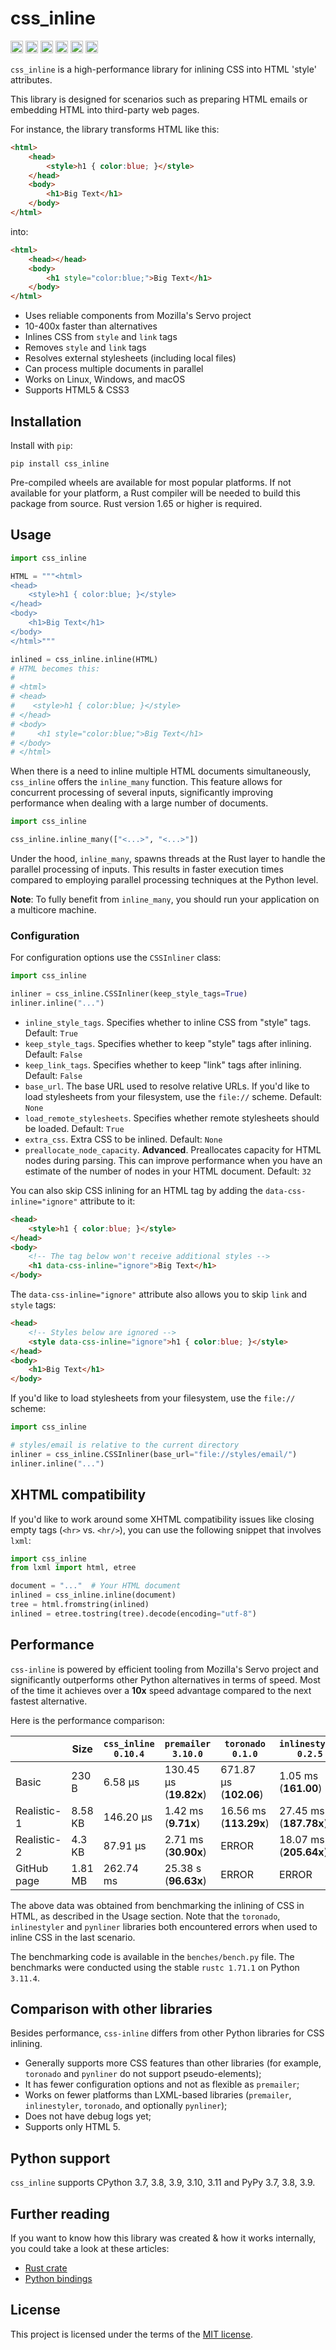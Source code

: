 # css_inline

[<img alt="build status" src="https://img.shields.io/github/actions/workflow/status/Stranger6667/css-inline/build.yml?style=flat-square&labelColor=555555&logo=github" height="20">](https://github.com/Stranger6667/css-inline/actions/workflows/build.yml)
[<img alt="pypi" src="https://img.shields.io/pypi/v/css_inline.svg?style=flat-square" height="20">](https://pypi.org/project/css_inline/)
[<img alt="versions" src="https://img.shields.io/pypi/pyversions/css_inline.svg?style=flat-square" height="20">](https://pypi.org/project/css_inline/)
[<img alt="license" src="https://img.shields.io/pypi/l/css_inline.svg?style=flat-square" height="20">](https://opensource.org/licenses/MIT)
[<img alt="codecov.io" src="https://img.shields.io/codecov/c/gh/Stranger6667/css-inline?logo=codecov&style=flat-square&token=tOzvV4kDY0" height="20">](https://app.codecov.io/github/Stranger6667/css-inline)
[<img alt="gitter" src="https://img.shields.io/gitter/room/Stranger6667/css-inline?style=flat-square" height="20">](https://gitter.im/Stranger6667/css-inline)

`css_inline` is a high-performance library for inlining CSS into HTML 'style' attributes.

This library is designed for scenarios such as preparing HTML emails or embedding HTML into third-party web pages.

For instance, the library transforms HTML like this:

```html
<html>
    <head>
        <style>h1 { color:blue; }</style>
    </head>
    <body>
        <h1>Big Text</h1>
    </body>
</html>
```

into:

```html
<html>
    <head></head>
    <body>
        <h1 style="color:blue;">Big Text</h1>
    </body>
</html>
```

- Uses reliable components from Mozilla's Servo project
- 10-400x faster than alternatives
- Inlines CSS from `style` and `link` tags
- Removes `style` and `link` tags
- Resolves external stylesheets (including local files)
- Can process multiple documents in parallel
- Works on Linux, Windows, and macOS
- Supports HTML5 & CSS3

## Installation

Install with `pip`:

```
pip install css_inline
```

Pre-compiled wheels are available for most popular platforms.
If not available for your platform, a Rust compiler will be needed to build this package from source. Rust version 1.65 or higher is required.

## Usage

```python
import css_inline

HTML = """<html>
<head>
    <style>h1 { color:blue; }</style>
</head>
<body>
    <h1>Big Text</h1>
</body>
</html>"""

inlined = css_inline.inline(HTML)
# HTML becomes this:
#
# <html>
# <head>
#    <style>h1 { color:blue; }</style>
# </head>
# <body>
#     <h1 style="color:blue;">Big Text</h1>
# </body>
# </html>
```

When there is a need to inline multiple HTML documents simultaneously, `css_inline` offers the `inline_many` function.
This feature allows for concurrent processing of several inputs, significantly improving performance when dealing with a large number of documents.

```python
import css_inline

css_inline.inline_many(["<...>", "<...>"])
```

Under the hood, `inline_many`, spawns threads at the Rust layer to handle the parallel processing of inputs.
This results in faster execution times compared to employing parallel processing techniques at the Python level.

**Note**: To fully benefit from `inline_many`, you should run your application on a multicore machine.

### Configuration

For configuration options use the `CSSInliner` class:

```python
import css_inline

inliner = css_inline.CSSInliner(keep_style_tags=True)
inliner.inline("...")
```

- `inline_style_tags`. Specifies whether to inline CSS from "style" tags. Default: `True`
- `keep_style_tags`. Specifies whether to keep "style" tags after inlining. Default: `False`
- `keep_link_tags`. Specifies whether to keep "link" tags after inlining. Default: `False`
- `base_url`. The base URL used to resolve relative URLs. If you'd like to load stylesheets from your filesystem, use the `file://` scheme. Default: `None`
- `load_remote_stylesheets`. Specifies whether remote stylesheets should be loaded. Default: `True`
- `extra_css`. Extra CSS to be inlined. Default: `None`
- `preallocate_node_capacity`. **Advanced**. Preallocates capacity for HTML nodes during parsing. This can improve performance when you have an estimate of the number of nodes in your HTML document. Default: `32`

You can also skip CSS inlining for an HTML tag by adding the `data-css-inline="ignore"` attribute to it:

```html
<head>
    <style>h1 { color:blue; }</style>
</head>
<body>
    <!-- The tag below won't receive additional styles -->
    <h1 data-css-inline="ignore">Big Text</h1>
</body>
```

The `data-css-inline="ignore"` attribute also allows you to skip `link` and `style` tags:

```html
<head>
    <!-- Styles below are ignored -->
    <style data-css-inline="ignore">h1 { color:blue; }</style>
</head>
<body>
    <h1>Big Text</h1>
</body>
```

If you'd like to load stylesheets from your filesystem, use the `file://` scheme:

```python
import css_inline

# styles/email is relative to the current directory
inliner = css_inline.CSSInliner(base_url="file://styles/email/")
inliner.inline("...")
```

## XHTML compatibility

If you'd like to work around some XHTML compatibility issues like closing empty tags (`<hr>` vs. `<hr/>`), you can use the following snippet that involves `lxml`:

```python
import css_inline
from lxml import html, etree

document = "..."  # Your HTML document
inlined = css_inline.inline(document)
tree = html.fromstring(inlined)
inlined = etree.tostring(tree).decode(encoding="utf-8")
```

## Performance

`css-inline`  is powered by efficient tooling from Mozilla's Servo project and significantly outperforms other Python alternatives in terms of speed.
Most of the time it achieves over a **10x** speed advantage compared to the next fastest alternative.

Here is the performance comparison:

|             | Size    | `css_inline 0.10.4` | `premailer 3.10.0`      | `toronado 0.1.0`        | `inlinestyler 0.2.5`    | `pynliner 0.8.0`        |
|-------------|---------|---------------------|-------------------------|-------------------------|-------------------------|-------------------------|
| Basic       | 230 B   | 6.58 µs             | 130.45 µs  (**19.82x**) | 671.87 µs  (**102.06**) | 1.05 ms  (**161.00**)   | 1.23 ms  (**187.51x**)  |
| Realistic-1 | 8.58 KB | 146.20 µs           | 1.42 ms  (**9.71x**)    | 16.56 ms  (**113.29x**) | 27.45 ms  (**187.78x**) | 51.85 ms  (**354.66x**) |
| Realistic-2 | 4.3 KB  | 87.91 µs            | 2.71 ms  (**30.90x**)   | ERROR                   | 18.07 ms  (**205.64x**) | ERROR                   |
| GitHub page | 1.81 MB | 262.74 ms           | 25.38 s  (**96.63x**)   | ERROR                   | ERROR                   | ERROR                   |

The above data was obtained from benchmarking the inlining of CSS in HTML, as described in the Usage section.
Note that the `toronado`, `inlinestyler` and `pynliner` libraries both encountered errors when used to inline CSS in the last scenario.

The benchmarking code is available in the `benches/bench.py` file. The benchmarks were conducted using the stable `rustc 1.71.1` on Python `3.11.4`.

## Comparison with other libraries

Besides performance, `css-inline` differs from other Python libraries for CSS inlining.

- Generally supports more CSS features than other libraries (for example, `toronado` and `pynliner` do not support pseudo-elements);
- It has fewer configuration options and not as flexible as `premailer`;
- Works on fewer platforms than LXML-based libraries (`premailer`, `inlinestyler`, `toronado`, and optionally `pynliner`);
- Does not have debug logs yet;
- Supports only HTML 5.

## Python support

`css_inline` supports CPython 3.7, 3.8, 3.9, 3.10, 3.11 and PyPy 3.7, 3.8, 3.9.

## Further reading

If you want to know how this library was created & how it works internally, you could take a look at these articles:

- [Rust crate](https://dygalo.dev/blog/rust-for-a-pythonista-2/)
- [Python bindings](https://dygalo.dev/blog/rust-for-a-pythonista-3/)

## License

This project is licensed under the terms of the [MIT license](https://opensource.org/licenses/MIT).
